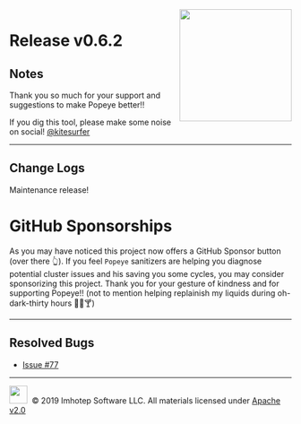 <img src="https://raw.githubusercontent.com/derailed/popeye/master/assets/popeye.png" align="right" width="200" height="auto"/>

# Release v0.6.2

## Notes

Thank you so much for your support and suggestions to make Popeye better!!

If you dig this tool, please make some noise on social! [@kitesurfer](https://twitter.com/kitesurfer)

---

## Change Logs

Maintenance release!

# GitHub Sponsorships

As you may have noticed this project now offers a GitHub Sponsor button (over there 👆).
If you feel `Popeye` sanitizers are helping you diagnose potential cluster issues and his saving you some cycles, you may consider sponsorizing this project. Thank you for your gesture of kindness and for supporting Popeye!! (not to mention helping replainish my liquids during oh-dark-thirty hours 🍺🍹🍸)

---

## Resolved Bugs

* [Issue #77](https://github.com/derailed/popeye/issues/77)

---

<img src="https://raw.githubusercontent.com/derailed/popeye/master/assets/imhotep_logo.png" width="32" height="auto"/>&nbsp; © 2019 Imhotep Software LLC. All materials licensed under [Apache v2.0](http://www.apache.org/licenses/LICENSE-2.0)
